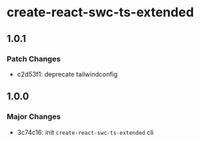 # create-react-swc-ts-extended

## 1.0.1

### Patch Changes

- c2d53f1: deprecate tailwindconfig

## 1.0.0

### Major Changes

- 3c74c16: init `create-react-swc-ts-extended` cli
